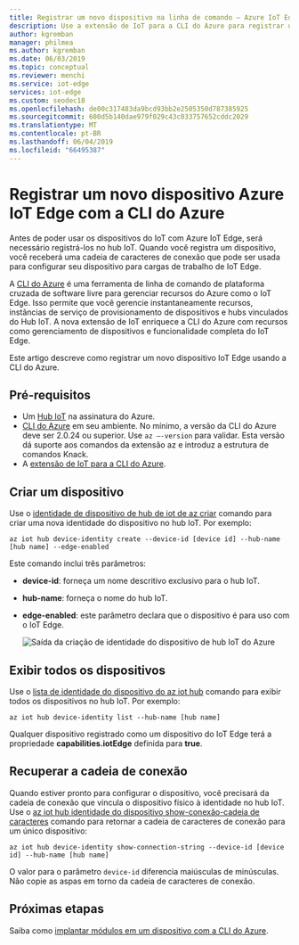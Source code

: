```yaml
---
title: Registrar um novo dispositivo na linha de comando – Azure IoT Edge | Microsoft Docs
description: Use a extensão de IoT para a CLI do Azure para registrar um novo dispositivo IoT Edge e recuperar a cadeia de conexão
author: kgremban
manager: philmea
ms.author: kgremban
ms.date: 06/03/2019
ms.topic: conceptual
ms.reviewer: menchi
ms.service: iot-edge
services: iot-edge
ms.custom: seodec18
ms.openlocfilehash: de00c317483da9bcd93bb2e2505350d787385925
ms.sourcegitcommit: 600d5b140dae979f029c43c033757652cddc2029
ms.translationtype: MT
ms.contentlocale: pt-BR
ms.lasthandoff: 06/04/2019
ms.locfileid: "66495387"
---
```

# <a name="register-a-new-azure-iot-edge-device-with-azure-cli"></a>Registrar um novo dispositivo Azure IoT Edge com a CLI do Azure

Antes de poder usar os dispositivos do IoT com Azure IoT Edge, será necessário registrá-los no hub IoT. Quando você registra um dispositivo, você receberá uma cadeia de caracteres de conexão que pode ser usada para configurar seu dispositivo para cargas de trabalho de IoT Edge.

A [CLI do Azure](https://docs.microsoft.com/cli/azure?view=azure-cli-latest) é uma ferramenta de linha de comando de plataforma cruzada de software livre para gerenciar recursos do Azure como o IoT Edge. Isso permite que você gerencie instantaneamente recursos, instâncias de serviço de provisionamento de dispositivos e hubs vinculados do Hub IoT. A nova extensão de IoT enriquece a CLI do Azure com recursos como gerenciamento de dispositivos e funcionalidade completa do IoT Edge.

Este artigo descreve como registrar um novo dispositivo IoT Edge usando a CLI do Azure.

## <a name="prerequisites"></a>Pré-requisitos

* Um [Hub IoT](../iot-hub/iot-hub-create-using-cli.md) na assinatura do Azure.
* [CLI do Azure](https://docs.microsoft.com/cli/azure/install-azure-cli) em seu ambiente. No mínimo, a versão da CLI do Azure deve ser 2.0.24 ou superior. Use `az –-version` para validar. Esta versão dá suporte aos comandos da extensão az e introduz a estrutura de comandos Knack.
* A [extensão de IoT para a CLI do Azure](https://github.com/Azure/azure-iot-cli-extension).

## <a name="create-a-device"></a>Criar um dispositivo

Use o [identidade de dispositivo de hub de iot de az criar](https://docs.microsoft.com/cli/azure/ext/azure-cli-iot-ext/iot/hub/device-identity?view=azure-cli-latest#ext-azure-cli-iot-ext-az-iot-hub-device-identity-create) comando para criar uma nova identidade do dispositivo no hub IoT. Por exemplo:

   ```cli
   az iot hub device-identity create --device-id [device id] --hub-name [hub name] --edge-enabled
   ```

Este comando inclui três parâmetros:

* **device-id**: forneça um nome descritivo exclusivo para o hub IoT.

* **hub-name**: forneça o nome do hub IoT.

* **edge-enabled**: este parâmetro declara que o dispositivo é para uso com o IoT Edge.

   ![Saída da criação de identidade do dispositivo de hub IoT do Azure](./media/how-to-register-device-cli/Create-edge-device.png)

## <a name="view-all-devices"></a>Exibir todos os dispositivos

Use o [lista de identidade do dispositivo do az iot hub](https://docs.microsoft.com/cli/azure/ext/azure-cli-iot-ext/iot/hub/device-identity?view=azure-cli-latest#ext-azure-cli-iot-ext-az-iot-hub-device-identity-list) comando para exibir todos os dispositivos no hub IoT. Por exemplo:

   ```cli
   az iot hub device-identity list --hub-name [hub name]
   ```

Qualquer dispositivo registrado como um dispositivo do IoT Edge terá a propriedade **capabilities.iotEdge** definida para **true**.

## <a name="retrieve-the-connection-string"></a>Recuperar a cadeia de conexão

Quando estiver pronto para configurar o dispositivo, você precisará da cadeia de conexão que vincula o dispositivo físico à identidade no hub IoT. Use o [az iot hub identidade do dispositivo show-conexão-cadeia de caracteres](https://docs.microsoft.com/cli/azure/ext/azure-cli-iot-ext/iot/hub/device-identity?view=azure-cli-latest#ext-azure-cli-iot-ext-az-iot-hub-device-identity-show-connection-string) comando para retornar a cadeia de caracteres de conexão para um único dispositivo:

   ```cli
   az iot hub device-identity show-connection-string --device-id [device id] --hub-name [hub name]
   ```

O valor para o parâmetro `device-id` diferencia maiúsculas de minúsculas. Não copie as aspas em torno da cadeia de caracteres de conexão.

## <a name="next-steps"></a>Próximas etapas

Saiba como [implantar módulos em um dispositivo com a CLI do Azure](how-to-deploy-modules-cli.md).
